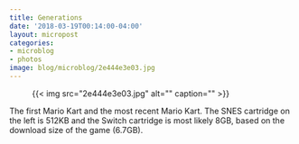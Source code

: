 ```yaml
---
title: Generations
date: '2018-03-19T00:14:00-04:00'
layout: micropost
categories:
- microblog
- photos
image: blog/microblog/2e444e3e03.jpg
---
```


<figure class="photo">
  {{< img src="2e444e3e03.jpg" alt="" caption="" >}}

</figure>


The first Mario Kart and the most recent Mario Kart. The SNES cartridge on the left is 512KB and the Switch cartridge is most likely 8GB, based on the download size of the game (6.7GB).



